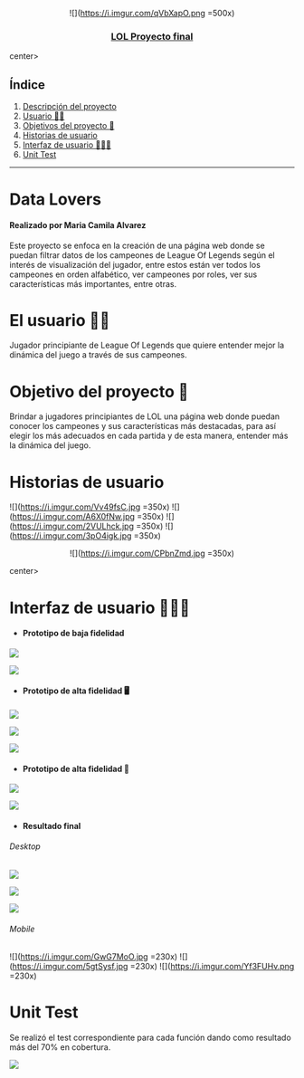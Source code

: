 
<center>

![](https://i.imgur.com/qVbXapO.png =500x)


</center>

<center>

### [LOL Proyecto final](https://maria-camila123.github.io/BOG003-data-lovers/src/index.html)

</center>center>


## Índice

1. [Descripción del proyecto](#Data-Lovers)
2. [Usuario 🤟🏼](#El-usuario-🤟🏼)
3. [Objetivos del proyecto 🎯](#Objetivo-del-proyecto-🎯)
4. [Historias de usuario](#Historias-de-usuario)
5. [Interfaz de usuario 👩🏻‍💻](#Interfaz-de-usuario-👩🏻‍💻)
6. [Unit Test](#Unit-Test)

***

# **Data Lovers**
#### Realizado por Maria Camila Alvarez
Este proyecto se enfoca en la creación de una página web donde se puedan filtrar datos de los campeones de League Of Legends según el interés de visualización del jugador, entre estos están ver todos los campeones en orden alfabético, ver campeones por roles, ver sus características más importantes, entre otras.

# El usuario 🤟🏼

Jugador principiante de League Of Legends que quiere entender mejor la dinámica del juego a través de sus campeones.

# Objetivo del proyecto 🎯

Brindar a jugadores principiantes de LOL una página web donde puedan conocer los campeones y sus características más destacadas, para así elegir los más adecuados en cada partida y de esta manera, entender más la dinámica del juego.

# Historias de usuario

![](https://i.imgur.com/Vv49fsC.jpg =350x) ![](https://i.imgur.com/A6X0fNw.jpg =350x)
![](https://i.imgur.com/2VULhck.jpg =350x) ![](https://i.imgur.com/3pO4igk.jpg =350x)

<center>

![](https://i.imgur.com/CPbnZmd.jpg =350x)

</center>center>

# Interfaz de usuario 👩🏻‍💻


* #### Prototipo de baja fidelidad

![](https://i.imgur.com/kO5KuZh.jpg)

![](https://i.imgur.com/Zo9J44W.jpg)

* #### Prototipo de alta fidelidad 🖥️

![](https://i.imgur.com/9Eiutt2.jpg)

![](https://i.imgur.com/aAtNXXF.jpg)

![](https://i.imgur.com/CrrKXn6.jpg)

* #### Prototipo de alta fidelidad 📱

![](https://i.imgur.com/cmDYia7.jpg)

![](https://i.imgur.com/Jm75uUF.png)

* #### Resultado final

###### Desktop

![](https://i.imgur.com/tjyewrY.jpg)

![](https://i.imgur.com/3PTiCsJ.jpg)

![](https://i.imgur.com/Ej0sdsb.jpg )

###### Mobile

![](https://i.imgur.com/GwG7MoO.jpg =230x) ![](https://i.imgur.com/5gtSysf.jpg =230x) ![](https://i.imgur.com/Yf3FUHv.png =230x)


# Unit Test 
Se realizó el test correspondiente para cada función dando como resultado más del 70% en cobertura.

![](https://i.imgur.com/6rZqLc5.png)

